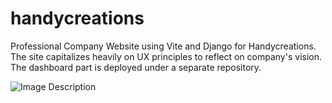 # handycreations

Professional Company Website using Vite and Django for Handycreations. The site capitalizes heavily on UX principles to reflect on company's vision. The dashboard part is deployed under a separate repository.

![Image Description](https://res.cloudinary.com/drkhylfet/image/upload/v1689217377/handy_home_lt8k7w.png)

